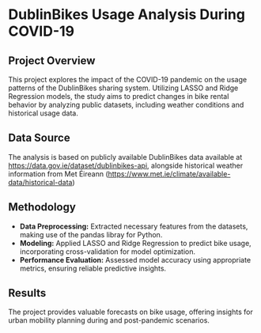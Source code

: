 # DublinBikes Usage Analysis During COVID-19

## Project Overview
This project explores the impact of the COVID-19 pandemic on the usage patterns of the DublinBikes sharing system. Utilizing LASSO and Ridge Regression models, the study aims to predict changes in bike rental behavior by analyzing public datasets, including weather conditions and historical usage data.

## Data Source
The analysis is based on publicly available DublinBikes data available at https://data.gov.ie/dataset/dublinbikes-api, alongside historical weather information from Met Éireann (https://www.met.ie/climate/available-data/historical-data)

## Methodology
- **Data Preprocessing:** Extracted necessary features from the datasets, making use of the pandas libray for Python.
- **Modeling:** Applied LASSO and Ridge Regression to predict bike usage, incorporating cross-validation for model optimization.
- **Performance Evaluation:** Assessed model accuracy using appropriate metrics, ensuring reliable predictive insights.

## Results
The project provides valuable forecasts on bike usage, offering insights for urban mobility planning during and post-pandemic scenarios.
